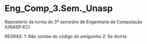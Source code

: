 # Eng_Comp_3.Sem._Unasp
Repositório da turma do 3º semestre de Engenharia da Computação (UNASP-EC)

REGRAS:
1: Não zombe do código do amiguinho
2: Se divirta